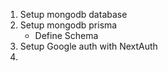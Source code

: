 1. Setup mongodb database
1. Setup mongodb prisma
    - Define Schema
1. Setup Google auth with NextAuth
1. 